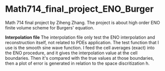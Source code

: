 # Math714_final_project_ENO_Burger
Math 714 final project by Ziheng Zhang. The project is about high order ENO finite volume scheme for Burgers' equation. 


**Interpolation file**
The interpolation file only test the ENO interpolation and reconstruction itself, not related to PDEs application. The test function that I use is the smooth sine wave function. I feed the cell averages (exact) into the ENO procedure, and it gives the interpolation value at the cell boundaries. Then it's compared with the true values at those boundaries, then a plot of error is generated in relation to the space discritization h. 

